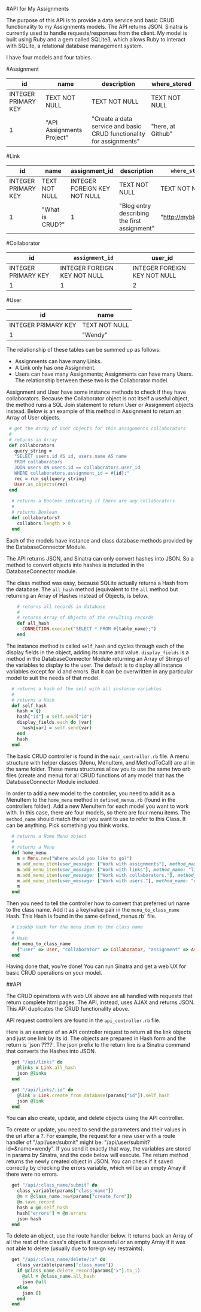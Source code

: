 #API for My Assignments

The purpose of this API is to provide a data service and basic CRUD functionality to my Assignments models.  The API returns JSON.  Sinatra is currently used to handle requests/responses from the client.  My model is built using Ruby and a gem called SQLite3, which allows Ruby to interact with SQLite, a relational database management system.

I have four models and four tables.


#Assignment

| id | name | description | where_stored |
|----|------|-------------|---------------|
| INTEGER PRIMARY KEY | TEXT NOT NULL | TEXT NOT NULL | TEXT NOT NULL |
| 1 | "API Assignments Project" | "Create a data service and basic CRUD functionality for assignments" | "here, at Github" |

#Link

| id | name | assignment_id | description | `where_stored` |
|----|------|-------------|---------------|----------------|
| INTEGER PRIMARY KEY | TEXT NOT NULL | INTEGER FOREIGN KEY NOT NULL | TEXT NOT NULL | TEXT NOT NULL |
| 1 | "What is CRUD?" | 1 | "Blog entry describing the first assignment" | "http://myblog.com" |

#Collaborator

| id | `assignment_id` | user_id |
|----|------|-------------|
| INTEGER PRIMARY KEY | INTEGER FOREIGN KEY NOT NULL | INTEGER FOREIGN KEY NOT NULL |
| 1 | 1 | 2|


#User 

| id | name |
|----|------|
| INTEGER PRIMARY KEY | TEXT NOT NULL |
| 1 | "Wendy"|

The relationship of these tables can be summed up as follows:

 - Assignments can have many Links.
 - A Link only has one Assignment.
 - Users can have many Assignments; Assignments can have many Users.  The relationship between these two is the Collaborator model.

Assignment and User have some instance methods to check if they have collaborators.  Because the Collaborator object is not itself a useful object, the method runs a SQL Join statement to return User or Assignment objects instead.  Below is an example of this method in Assignment to return an Array of User objects.

```ruby
 # get the Array of User objects for this assignments collaborators
 #
 # returns an Array
 def collaborators
   query_string = 
   "SELECT users.id AS id, users.name AS name
   FROM collaborators
   JOIN users ON users.id == collaborators.user_id
   WHERE collaborators.assignment_id = #{id};"
   rec = run_sql(query_string)
   User.as_objects(rec)
 end
  
  # returns a Boolean indicating if there are any collaborators
  #
  # returns Boolean
  def collaborators?
    collabors.length > 0
  end
```

Each of the models have instance and class database methods provided by the DatabaseConnector Module.

The API returns JSON, and Sinatra can only convert hashes into JSON.  So a method to convert objects into hashes is included in the DatabaseConnector module.

The class method was easy, because SQLite actually returns a Hash from the database.  The `all_hash` method (equivalent to the `all` method but returning an Array of Hashes instead of Objects, is below.

```ruby
    # returns all records in database
    #
    # returns Array of Objects of the resulting records
    def all_hash
      CONNECTION.execute("SELECT * FROM #{table_name};")
    end
```

The instance method is called `self_hash` and cycles through each of the display fields in the object, adding its name and value.  `display_fields` is a method in the DatabaseConnector Module returning an Array of Strings of the variables to display to the user.  The default is to display all instance variables except for id and errors.  But it can be overwritten in any particular model to suit the needs of that model.

```ruby
  # returns a hash of the self with all instance variables
  #
  # returns a Hash
  def self_hash
    hash = {}
    hash["id"] = self.send("id")
    display_fields.each do |var|
      hash[var] = self.send(var)
    end
    hash
  end
```

The basic CRUD controller is found in the `main_controller.rb` file.  A menu structure with helper classes (Menu, MenuItem, and MethodToCall) are all in the same folder.  These menu structures allow you to use the same two erb files (create and menu) for all CRUD functions of any model that has the DatabaseConnector Module included. 

In order to add a new model to the controller, you need to add it as a MenuItem to the `home_menu` method in `defined_menus.rb` (found in the controllers folder).  Add a new MenuItem for each model you want to work with.  In this case, there are four models, so there are four menu items.  The `method_name` should match the url you want to use to refer to this Class.  It can be anything.  Pick something you think works.

```ruby
  # returns a Home Menu object
  #
  # returns a Menu
  def home_menu
    m = Menu.new("Where would you like to go?")
    m.add_menu_item(user_message: ["Work with assignments"], method_name: "assignment")
    m.add_menu_item(user_message: ["Work with links"], method_name: "link")
    m.add_menu_item(user_message: ["Work with collaborators."], method_name: "collaborator")
    m.add_menu_item(user_message: ["Work with users."], method_name: "user")
    m
  end
```

Then you need to tell the controller how to convert that preferred url name to the class name.  Add it as a key/value pair in the `menu_to_class_name` Hash.  This Hash is found in the same defined_menus.rb` file.

```ruby
  # LookUp Hash for the menu item to the class name
  #
  # Hash
  def menu_to_class_name
    {"user" => User, "collaborator" => Collaborator, "assignment" => Assignment, "link" => Link}
  end
```

Having done that, you're done!  You can run Sinatra and get a web UX for basic CRUD operations on your model.

##API

The CRUD operations with web UX above are all handled with requests that return complete html pages. The API, instead, uses AJAX and returns JSON.  This API duplicates the CRUD functionality above.

API request controllers are found in the `api_controller.rb` file.  

Here is an example of an API controller request to return all the link objects and just one link by its id.  The objects are prepared in Hash form and the return is 'json ????'.  The json prefix to the return line is a Sinatra command that converts the Hashes into JSON.

```ruby
  get "/api/links" do
    @links = Link.all_hash
    json @links
  end

  get "/api/links/:id" do
    @link = Link.create_from_database(params["id"]).self_hash
    json @link
  end
```

You can also create, update, and delete objects using the API controller.

To create or update, you need to send the parameters and their values in the url after a ?.  For example, the request for a new user with a route handler of "/api/user/submit" might be: "/api/user/submit?id=&name=wendy".  If you send it exactly that way, the variables are stored in params by Sinatra, and the code below will execute.  The return method returns the newly created object in JSON.  You can check if it saved correctly by checking the errors variable, which will be an empty Array if there were no errors.

```ruby
  get "/api/:class_name/submit" do
    class_variable(params["class_name"])
    @m = @class_name.new(params["create_form"])
    @m.save_record
    hash = @m.self_hash
    hash["errors"] = @m.errors  
    json hash
  end
```

To delete an object, use the route handler below.  It returns back an Array of all the rest of the class's objects if successful or an empty Array if it was not able to delete (usually due to foreign key restraints).

```ruby
  get "/api/:class_name/delete/:x" do
    class_variable(params["class_name"])
    if @class_name.delete_record(params["x"].to_i)
      @all = @class_name.all_hash
      json @all
    else
      json []
    end
  end
```